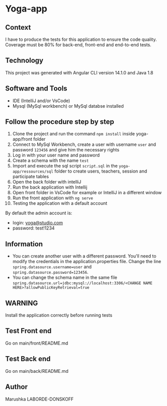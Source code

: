 # Yoga-app

## Context
I have to produce the tests for this application to ensure the code quality. 
Coverage must be 80% for back-end, front-end and end-to-end tests.

## Technology
This project was generated with Angular CLI version 14.1.0 and Java 1.8

## Software and Tools
- IDE (IntelliJ and/or VsCode)
- Mysql (MySql workbench) or MySql databse installed
  
## Follow the procedure step by step
1. Clone the project and run the command `npm install` inside yoga-app/front folder
2. Connect to MySql Workbench, create a user with username `user` and password `123456` and give him the necessary rights
3. Log in with your user name and password
4. Create a schema with the name `test`
5. Import and execute the sql script  `script.sql`  in the `yoga-app/ressources/sql` folder to create users, teachers, session and participate tables
6. Open the back folder with intelliJ
7. Run the back application with Intellij
8. Open front folder in VsCode for example or IntelliJ in a different window
9. Run the front application with `ng serve`
10. Testing the application with a default account

By default the admin account is:
- login: yoga@studio.com
- password: test!1234

## Information
- You can create another user with a different password. You'll need to modify the credentials in the application.properties file.
Change the line `spring.datasource.username=user` and `spring.datasource.password=123456`.
- You can change the schema name in the same file
  `spring.datasource.url=jdbc:mysql://localhost:3306/<CHANGE NAME HERE>?allowPublicKeyRetrieval=true`

## WARNING
Install the application correctly before running tests

## Test Front end
Go on main/front/README.md

## Test Back end
Go on main/back/README.md

## Author
Marushka LABORDE-DONSKOFF
